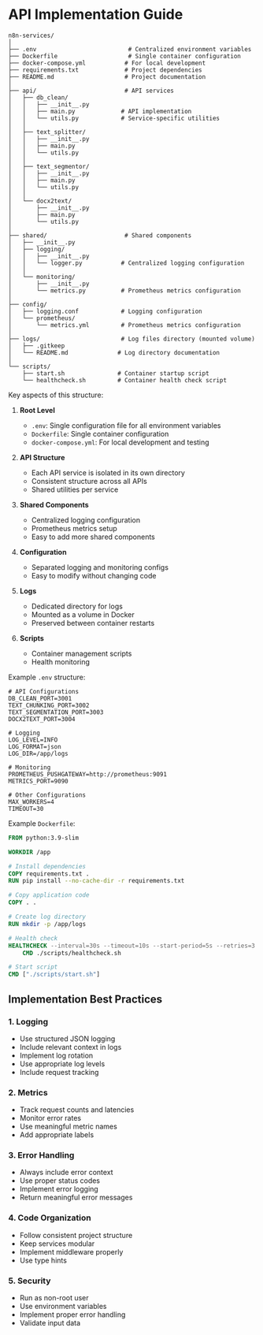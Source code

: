 # API Implementation Guide

```
n8n-services/
│
├── .env                          # Centralized environment variables
├── Dockerfile                    # Single container configuration
├── docker-compose.yml           # For local development
├── requirements.txt             # Project dependencies
├── README.md                    # Project documentation
│
├── api/                         # API services
│   ├── db_clean/
│   │   ├── __init__.py
│   │   ├── main.py             # API implementation
│   │   └── utils.py            # Service-specific utilities
│   │
│   ├── text_splitter/
│   │   ├── __init__.py
│   │   ├── main.py
│   │   └── utils.py
│   │
│   ├── text_segmentor/
│   │   ├── __init__.py
│   │   ├── main.py
│   │   └── utils.py
│   │
│   └── docx2text/
│       ├── __init__.py
│       ├── main.py
│       └── utils.py
│
├── shared/                      # Shared components
│   ├── __init__.py
│   ├── logging/
│   │   ├── __init__.py
│   │   └── logger.py           # Centralized logging configuration
│   │
│   └── monitoring/
│       ├── __init__.py
│       └── metrics.py          # Prometheus metrics configuration
│
├── config/
│   ├── logging.conf            # Logging configuration
│   └── prometheus/
│       └── metrics.yml         # Prometheus metrics configuration
│
├── logs/                       # Log files directory (mounted volume)
│   ├── .gitkeep
│   └── README.md              # Log directory documentation
│
└── scripts/
    ├── start.sh               # Container startup script
    └── healthcheck.sh         # Container health check script
```

Key aspects of this structure:

1. **Root Level**
   - `.env`: Single configuration file for all environment variables
   - `Dockerfile`: Single container configuration
   - `docker-compose.yml`: For local development and testing

2. **API Structure**
   - Each API service is isolated in its own directory
   - Consistent structure across all APIs
   - Shared utilities per service

3. **Shared Components**
   - Centralized logging configuration
   - Prometheus metrics setup
   - Easy to add more shared components

4. **Configuration**
   - Separated logging and monitoring configs
   - Easy to modify without changing code

5. **Logs**
   - Dedicated directory for logs
   - Mounted as a volume in Docker
   - Preserved between container restarts

6. **Scripts**
   - Container management scripts
   - Health monitoring

Example `.env` structure:
```env
# API Configurations
DB_CLEAN_PORT=3001
TEXT_CHUNKING_PORT=3002
TEXT_SEGMENTATION_PORT=3003
DOCX2TEXT_PORT=3004

# Logging
LOG_LEVEL=INFO
LOG_FORMAT=json
LOG_DIR=/app/logs

# Monitoring
PROMETHEUS_PUSHGATEWAY=http://prometheus:9091
METRICS_PORT=9090

# Other Configurations
MAX_WORKERS=4
TIMEOUT=30
```

Example `Dockerfile`:
```dockerfile
FROM python:3.9-slim

WORKDIR /app

# Install dependencies
COPY requirements.txt .
RUN pip install --no-cache-dir -r requirements.txt

# Copy application code
COPY . .

# Create log directory
RUN mkdir -p /app/logs

# Health check
HEALTHCHECK --interval=30s --timeout=10s --start-period=5s --retries=3 \
    CMD ./scripts/healthcheck.sh

# Start script
CMD ["./scripts/start.sh"]
```

## Implementation Best Practices

### 1. Logging
- Use structured JSON logging
- Include relevant context in logs
- Implement log rotation
- Use appropriate log levels
- Include request tracking

### 2. Metrics
- Track request counts and latencies
- Monitor error rates
- Use meaningful metric names
- Add appropriate labels

### 3. Error Handling
- Always include error context
- Use proper status codes
- Implement error logging
- Return meaningful error messages

### 4. Code Organization
- Follow consistent project structure
- Keep services modular
- Implement middleware properly
- Use type hints

### 5. Security
- Run as non-root user
- Use environment variables
- Implement proper error handling
- Validate input data